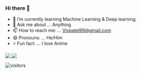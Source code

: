 ### Hi there 👋

<!--
**vivekpatel99/Vivekpatel99** is a ✨ _special_ ✨ repository because its `README.md` (this file) appears on your GitHub profile.

<!-- Here are some ideas to get you started: -->

- 🔭 I’m currently learning Machine Learning & Deep learning.
- 💬 Ask me about ... Anything
- 📫 How to reach me: ... Vivpatel99@gmail.com 
- 😄 Pronouns: ... He/Him
- ⚡ Fun fact: ... I love Anime




<a href="#">
  <img align="center" src="https://github-readme-stats.vercel.app/api?username=vivekpatel99&count_private=true&theme=dark" />
</a>

<a href="#">
  <img align="center" src="https://github-readme-stats.vercel.app/api/top-langs/?username=vivekpatel99&layout=compact&count_private=true&theme=dark" />
</a>

![visitors](https://visitor-badge.glitch.me/badge?page_id=vivekpatel99.visitor-badge&left_color=green&right_color=red)
